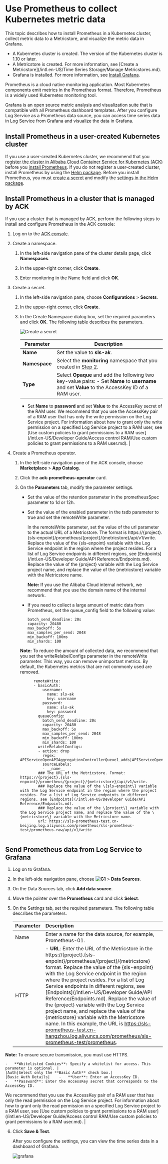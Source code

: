 # Use Prometheus to collect Kubernetes metric data

This topic describes how to install Prometheus in a Kubernetes cluster, collect metric data to a Metricstore, and visualize the metric data in Grafana.

-   A Kubernetes cluster is created. The version of the Kubernetes cluster is 1.10 or later.
-   A Metricstore is created. For more information, see [Create a Metricstore](/intl.en-US/Time Series Storage/Manage Metricstores.md).
-   Grafana is installed. For more information, see [Install Grafana](http://docs.grafana.org/installation/).

Prometheus is a cloud native monitoring application. Most Kubernetes components emit metrics in the Prometheus format. Therefore, Prometheus is a widely used Kubernetes monitoring tool.

Grafana is an open source metric analysis and visualization suite that is compatible with all Prometheus dashboard templates. After you configure Log Service as a Prometheus data source, you can access time series data in Log Service from Grafana and visualize the data in Grafana.

## Install Prometheus in a user-created Kubernetes cluster

If you use a user-created Kubernetes cluster, we recommend that you [register the cluster in Alibaba Cloud Container Service for Kubernetes \(ACK\)](https://help.aliyun.com/document_detail/155208.html) before you [install Prometheus](#section_10t_rym_hng). If you do not register a user-created cluster, install Prometheus by using the [Helm package](https://github.com/helm/charts/blob/master/stable/prometheus-operator). Before you install Prometheus, you must [create a secret](#step_61m_xab_8rs) and modify the [settings in the Helm package](https://github.com/helm/charts/blob/master/stable/prometheus-operator/values.yaml).

## Install Prometheus in a cluster that is managed by ACK

If you use a cluster that is managed by ACK, perform the following steps to install and configure Prometheus in the ACK console:

1.  Log on to the [ACK console](https://cs.console.aliyun.com).

2.  Create a namespace.

    1.  In the left-side navigation pane of the cluster details page, click **Namespaces**.

    2.  In the upper-right corner, click **Create**.

    3.  Enter monitoring in the Name field and click **OK**.

3.  Create a secret.

    1.  In the left-side navigation pane, choose **Configurations** \> **Secrets**.

    2.  In the upper-right corner, click **Create**.

    3.  In the Create Namespace dialog box, set the required parameters and click **OK**. The following table describes the parameters.

        ![Create a secret](https://static-aliyun-doc.oss-accelerate.aliyuncs.com/assets/img/en-US/0839751261/p128239.png)

        |Parameter|Description|
        |---------|-----------|
        |**Name**|Set the value to **sls-ak**.|
        |**Namespace**|Select the **monitoring** namespace that you created in [Step 2](#step_321_yuw_7pi).|
        |**Type**|Select **Opaque** and add the following two key-value pairs:         -   Set **Name** to **username** and set **Value** to the AccessKey ID of a RAM user.
        -   Set **Name** to **password** and set **Value** to the AccessKey secret of the RAM user.
We recommend that you use the AccessKey pair of a RAM user that has only the write permission on the Log Service project. For information about how to grant only the write permission on a specified Log Service project to a RAM user, see [Use custom policies to grant permissions to a RAM user](/intl.en-US/Developer Guide/Access control RAM/Use custom policies to grant permissions to a RAM user.md). |

4.  Create a Prometheus operator.

    1.  In the left-side navigation pane of the ACK console, choose **Marketplace** \> **App Catalog**.

    2.  Click the **ack-prometheus-operator** card.

    3.  On the **Parameters** tab, modify the parameter settings.

        -   Set the value of the retention parameter in the prometheusSpec parameter to 1d or 12h.
        -   Set the value of the enabled parameter in the tsdb parameter to true and set the remoteWrite parameter.

            In the remoteWrite parameter, set the value of the url parameter to the actual URL of a Metricstore. The format is https://\{project\}.\{sls-enpoint\}/prometheus/\{project\}/\{metricstore\}/api/v1/write. Replace the value of the \{sls-enpoint\} variable with the Log Service endpoint in the region where the project resides. For a list of Log Service endpoints in different regions, see [Endpoints](/intl.en-US/Developer Guide/API Reference/Endpoints.md). Replace the value of the \{project\} variable with the Log Service project name, and replace the value of the \{metricstore\} variable with the Metricstore name.

            **Note:** If you use the Alibaba Cloud internal network, we recommend that you use the domain name of the internal network.

        -   If you need to collect a large amount of metric data from Prometheus, set the queue\_config field to the following value:

            ```
            batch_send_deadline: 20s
            capacity: 20480
            max_backoff: 5s
            max_samples_per_send: 2048
            min_backoff: 100ms
            min_shards: 100
            ```

        **Note:** To reduce the amount of collected data, we recommend that you set the writeRelabelConfigs parameter in the remoteWrite parameter. This way, you can remove unimportant metrics. By default, the Kubernetes metrics that are not commonly used are removed.

        ```
              remoteWrite:
              - basicAuth:
                  username:
                    name: sls-ak
                    key: username
                  password:
                    name: sls-ak
                    key: password
                queueConfig:
                  batch_send_deadline: 20s
                  capacity: 20480
                  max_backoff: 5s
                  max_samples_per_send: 2048
                  min_backoff: 100ms
                  min_shards: 100
                writeRelabelConfigs:
                - action: drop
                  regex: APIServiceOpenAPIAggregationControllerQueue1_adds|APIServiceOpenAPIAggregationControllerQueue1_depth|APIServiceOpenAPIAggregationControllerQueue1_queue_latency|APIServiceOpenAPIAggregationControllerQueue1_queue_latency_count|APIServiceOpenAPIAggregationControllerQueue1_queue_latency_sum|APIServiceOpenAPIAggregationControllerQueue1_retries|APIServiceOpenAPIAggregationControllerQueue1_work_duration|APIServiceOpenAPIAggregationControllerQueue1_work_duration_count|APIServiceOpenAPIAggregationControllerQueue1_work_duration_sum|APIServiceRegistrationController_adds|APIServiceRegistrationController_depth|APIServiceRegistrationController_queue_latency|APIServiceRegistrationController_queue_latency_count|APIServiceRegistrationController_queue_latency_sum|APIServiceRegistrationController_retries|APIServiceRegistrationController_work_duration|APIServiceRegistrationController_work_duration_count|APIServiceRegistrationController_work_duration_sum|AvailableConditionController_adds|AvailableConditionController_depth|AvailableConditionController_queue_latency|AvailableConditionController_queue_latency_count|AvailableConditionController_queue_latency_sum|AvailableConditionController_retries|AvailableConditionController_work_duration|AvailableConditionController_work_duration_count|AvailableConditionController_work_duration_sum|DiscoveryController_adds|DiscoveryController_depth|DiscoveryController_queue_latency|DiscoveryController_queue_latency_count|DiscoveryController_queue_latency_sum|DiscoveryController_retries|DiscoveryController_work_duration|DiscoveryController_work_duration_count|DiscoveryController_work_duration_sum|admission_quota_controller_adds|admission_quota_controller_depth|admission_quota_controller_queue_latency|admission_quota_controller_queue_latency_count|admission_quota_controller_queue_latency_sum|admission_quota_controller_work_duration|admission_quota_controller_work_duration_count|admission_quota_controller_work_duration_sum|alertmanager_alerts|alertmanager_alerts_invalid_total|alertmanager_alerts_received_total|alertmanager_build_info|alertmanager_cluster_failed_peers|alertmanager_cluster_health_score|alertmanager_cluster_members|alertmanager_cluster_messages_pruned_total|alertmanager_cluster_messages_queued|alertmanager_cluster_messages_received_size_total|alertmanager_cluster_messages_received_total|alertmanager_cluster_messages_sent_size_total|alertmanager_cluster_messages_sent_total|alertmanager_cluster_peers_joined_total|alertmanager_cluster_peers_left_total|alertmanager_cluster_peers_update_total|alertmanager_cluster_reconnections_failed_total|alertmanager_cluster_reconnections_total|alertmanager_cluster_refresh_join_failed_total|alertmanager_cluster_refresh_join_total|alertmanager_config_hash|alertmanager_config_last_reload_success_timestamp_seconds|alertmanager_config_last_reload_successful|alertmanager_http_request_duration_seconds_bucket|alertmanager_http_request_duration_seconds_count|alertmanager_http_request_duration_seconds_sum|alertmanager_http_response_size_bytes_bucket|alertmanager_http_response_size_bytes_count|alertmanager_http_response_size_bytes_sum|alertmanager_nflog_gc_duration_seconds|alertmanager_nflog_gc_duration_seconds_count|alertmanager_nflog_gc_duration_seconds_sum|alertmanager_nflog_gossip_messages_propagated_total|alertmanager_nflog_queries_total|alertmanager_nflog_query_duration_seconds_bucket|alertmanager_nflog_query_duration_seconds_count|alertmanager_nflog_query_duration_seconds_sum|alertmanager_nflog_query_errors_total|alertmanager_nflog_snapshot_duration_seconds|alertmanager_nflog_snapshot_duration_seconds_count|alertmanager_nflog_snapshot_duration_seconds_sum|alertmanager_nflog_snapshot_size_bytes|alertmanager_notification_latency_seconds_bucket|alertmanager_notification_latency_seconds_count|alertmanager_notification_latency_seconds_sum|alertmanager_notifications_failed_total|alertmanager_notifications_total|alertmanager_oversize_gossip_message_duration_seconds_bucket|alertmanager_oversize_gossip_message_duration_seconds_count|alertmanager_oversize_gossip_message_duration_seconds_sum|alertmanager_oversized_gossip_message_dropped_total|alertmanager_oversized_gossip_message_failure_total|alertmanager_oversized_gossip_message_sent_total|alertmanager_peer_position|alertmanager_silences|alertmanager_silences_gc_duration_seconds|alertmanager_silences_gc_duration_seconds_count|alertmanager_silences_gc_duration_seconds_sum|alertmanager_silences_gossip_messages_propagated_total|alertmanager_silences_queries_total|alertmanager_silences_query_duration_seconds_bucket|alertmanager_silences_query_duration_seconds_count|alertmanager_silences_query_duration_seconds_sum|alertmanager_silences_query_errors_total|alertmanager_silences_snapshot_duration_seconds|alertmanager_silences_snapshot_duration_seconds_count|alertmanager_silences_snapshot_duration_seconds_sum|alertmanager_silences_snapshot_size_bytes|apiserver_admission_controller_admission_latencies_seconds_bucket|apiserver_admission_controller_admission_latencies_seconds_count|apiserver_admission_controller_admission_latencies_seconds_sum|apiserver_admission_step_admission_latencies_seconds_bucket|apiserver_admission_step_admission_latencies_seconds_count|apiserver_admission_step_admission_latencies_seconds_sum|apiserver_admission_step_admission_latencies_seconds_summary|apiserver_admission_step_admission_latencies_seconds_summary_count|apiserver_admission_step_admission_latencies_seconds_summary_sum|apiserver_admission_webhook_admission_latencies_seconds_bucket|apiserver_admission_webhook_admission_latencies_seconds_count|apiserver_admission_webhook_admission_latencies_seconds_sum|apiserver_audit_event_total|apiserver_audit_level_total|apiserver_client_certificate_expiration_seconds_bucket|apiserver_client_certificate_expiration_seconds_count|apiserver_client_certificate_expiration_seconds_sum|apiserver_current_inflight_requests|apiserver_registered_watchers|apiserver_request_latencies_bucket|apiserver_request_latencies_count|apiserver_request_latencies_sum|apiserver_request_latencies_summary_count|apiserver_request_latencies_summary_sum|apiserver_response_sizes_bucket|apiserver_response_sizes_count|apiserver_response_sizes_sum|apiserver_storage_data_key_generation_failures_total|apiserver_storage_data_key_generation_latencies_microseconds_bucket|apiserver_storage_data_key_generation_latencies_microseconds_count|apiserver_storage_data_key_generation_latencies_microseconds_sum|apiserver_storage_envelope_transformation_cache_misses_total|authenticated_user_requests|autoregister_adds|autoregister_depth|autoregister_queue_latency|autoregister_queue_latency_count|autoregister_queue_latency_sum|autoregister_retries|autoregister_work_duration|autoregister_work_duration_count|autoregister_work_duration_sum|cadvisor_version_info|container_cpu_cfs_periods_total|container_cpu_load_average_10s|container_cpu_system_seconds_total|container_cpu_user_seconds_total|container_fs_inodes_free|container_fs_inodes_total|container_fs_io_current|container_fs_io_time_seconds_total|container_fs_io_time_weighted_seconds_total|container_fs_reads_merged_total|container_fs_reads_total|container_fs_sector_reads_total|container_fs_sector_writes_total|container_fs_writes_merged_total|container_fs_writes_total|container_last_seen|container_memory_cache|container_memory_failcnt|container_memory_failures_total|container_memory_mapped_file|container_memory_max_usage_bytes|container_memory_swap|container_network_receive_errors_total|container_network_receive_packets_dropped_total|container_network_receive_packets_total|container_network_transmit_errors_total|container_network_transmit_packets_dropped_total|container_scrape_error|container_spec_cpu_period|container_spec_cpu_shares|container_spec_memory_reservation_limit_bytes|container_spec_memory_swap_limit_bytes|container_start_time_seconds|container_tasks_state|coredns_autopath_success_count_total|coredns_forward_request_count_total|coredns_forward_request_duration_seconds_bucket|coredns_forward_request_duration_seconds_count|coredns_forward_request_duration_seconds_sum|coredns_forward_response_rcode_count_total|coredns_forward_sockets_open|coredns_plugin_enabled|coredns_proxy_request_count_total|coredns_proxy_request_duration_seconds_bucket|coredns_proxy_request_duration_seconds_count|coredns_proxy_request_duration_seconds_sum|crdEstablishing_adds|crdEstablishing_depth|crdEstablishing_queue_latency_count|crdEstablishing_queue_latency_sum|crdEstablishing_retries|crdEstablishing_work_duration_count|crdEstablishing_work_duration_sum|etcd_helper_cache_entry_count|etcd_helper_cache_hit_count|etcd_helper_cache_miss_count|etcd_object_counts|etcd_request_cache_add_latencies_summary_count|etcd_request_cache_add_latencies_summary_sum|etcd_request_cache_get_latencies_summary_count|etcd_request_cache_get_latencies_summary_sum|get_token_count|get_token_fail_count|go_memstats_heap_released_bytes_total|grafana_alerting_active_alerts|grafana_alerting_execution_time_milliseconds_count|grafana_alerting_execution_time_milliseconds_sum|grafana_api_admin_user_created_total|grafana_api_dashboard_get_milliseconds_count|grafana_api_dashboard_get_milliseconds_sum|grafana_api_dashboard_save_milliseconds_count|grafana_api_dashboard_save_milliseconds_sum|grafana_api_dashboard_search_milliseconds_count|grafana_api_dashboard_search_milliseconds_sum|grafana_api_dashboard_snapshot_create_total|grafana_api_dashboard_snapshot_external_total|grafana_api_dashboard_snapshot_get_total|grafana_api_dataproxy_request_all_milliseconds_count|grafana_api_dataproxy_request_all_milliseconds_sum|grafana_api_login_oauth_total|grafana_api_login_post_total|grafana_api_models_dashboard_insert_total|grafana_api_org_create_total|grafana_api_response_status_total|grafana_api_user_signup_completed_total|grafana_api_user_signup_invite_total|grafana_api_user_signup_started_total|grafana_aws_cloudwatch_get_metric_data_total|grafana_aws_cloudwatch_get_metric_statistics_total|grafana_aws_cloudwatch_list_metrics_total|grafana_build_info|grafana_db_datasource_query_by_id_total|grafana_info|grafana_instance_start_total|grafana_page_response_status_total|grafana_proxy_response_status_total|grafana_stat_active_users|grafana_stat_total_orgs|grafana_stat_total_playlists|grafana_stat_total_users|grafana_stat_totals_dashboard|grpc_client_handled_total|grpc_client_msg_received_total|grpc_client_msg_sent_total|grpc_client_started_total|http_request_duration_microseconds|http_request_duration_microseconds_count|http_request_duration_microseconds_sum|http_request_duration_milliseconds_count|http_request_duration_milliseconds_sum|http_request_size_bytes|http_request_size_bytes_count|http_request_size_bytes_sum|http_request_total|http_requests_total|http_response_size_bytes|http_response_size_bytes_count|http_response_size_bytes_sum|kube_configmap_created|kube_configmap_info|kube_configmap_metadata_resource_version|kube_daemonset_labels|kube_daemonset_metadata_generation|kube_daemonset_status_current_number_scheduled|kube_daemonset_status_number_available|kube_daemonset_status_number_misscheduled|kube_daemonset_status_number_unavailable|kube_daemonset_updated_number_scheduled|kube_deployment_labels|kube_deployment_spec_paused|kube_deployment_spec_strategy_rollingupdate_max_surge|kube_endpoint_address_available|kube_endpoint_address_not_ready|kube_endpoint_created|kube_endpoint_info|kube_endpoint_labels|kube_ingress_created|kube_ingress_info|kube_ingress_labels|kube_ingress_metadata_resource_version|kube_job_complete|kube_job_created|kube_job_info|kube_job_labels|kube_job_owner|kube_job_spec_completions|kube_job_spec_parallelism|kube_job_status_active|kube_job_status_completion_time|kube_job_status_failed|kube_job_status_start_time|kube_job_status_succeeded|kube_namespace_annotations|kube_namespace_created|kube_namespace_labels|kube_namespace_status_phase|kube_node_created|kube_node_status_allocatable|kube_node_status_capacity|kube_node_status_capacity_pods|kube_pod_completion_time|kube_pod_container_resource_requests|kube_pod_container_status_last_terminated_reason|kube_pod_container_status_ready|kube_pod_container_status_terminated_reason|kube_pod_container_status_waiting_reason|kube_pod_created|kube_pod_start_time|kube_pod_status_ready|kube_pod_status_scheduled|kube_pod_status_scheduled_time|kube_replicaset_created|kube_replicaset_labels|kube_replicaset_metadata_generation|kube_replicaset_owner|kube_replicaset_spec_replicas|kube_replicaset_status_fully_labeled_replicas|kube_replicaset_status_observed_generation|kube_replicaset_status_ready_replicas|kube_replicaset_status_replicas|kube_secret_created|kube_secret_info|kube_secret_labels|kube_secret_metadata_resource_version|kube_secret_type|kube_service_created|kube_service_labels|kube_service_spec_type|kube_service_status_load_balancer_ingress|kube_statefulset_created|kube_statefulset_labels|kube_statefulset_metadata_generation|kube_statefulset_replicas|kube_statefulset_status_current_revision|kube_statefulset_status_observed_generation|kube_statefulset_status_replicas|kube_statefulset_status_replicas_current|kube_statefulset_status_replicas_ready|kube_statefulset_status_replicas_updated|kube_statefulset_status_update_revision|kubelet_certificate_manager_client_expiration_seconds|kubelet_cgroup_manager_latency_microseconds|kubelet_cgroup_manager_latency_microseconds_count|kubelet_cgroup_manager_latency_microseconds_sum|kubelet_containers_per_pod_count|kubelet_containers_per_pod_count_count|kubelet_containers_per_pod_count_sum|kubelet_docker_operations|kubelet_docker_operations_errors|kubelet_docker_operations_latency_microseconds|kubelet_docker_operations_latency_microseconds_count|kubelet_docker_operations_latency_microseconds_sum|kubelet_docker_operations_timeout|kubelet_eviction_stats_age_microseconds_count|kubelet_eviction_stats_age_microseconds_sum|kubelet_network_plugin_operations_latency_microseconds|kubelet_network_plugin_operations_latency_microseconds_count|kubelet_network_plugin_operations_latency_microseconds_sum|kubelet_node_config_error|kubelet_pleg_relist_interval_microseconds|kubelet_pleg_relist_interval_microseconds_count|kubelet_pleg_relist_interval_microseconds_sum|kubelet_pleg_relist_latency_microseconds|kubelet_pleg_relist_latency_microseconds_count|kubelet_pleg_relist_latency_microseconds_sum|kubelet_pod_start_latency_microseconds|kubelet_pod_start_latency_microseconds_count|kubelet_pod_start_latency_microseconds_sum|kubelet_pod_worker_latency_microseconds|kubelet_pod_worker_latency_microseconds_count|kubelet_pod_worker_latency_microseconds_sum|kubelet_pod_worker_start_latency_microseconds|kubelet_pod_worker_start_latency_microseconds_count|kubelet_pod_worker_start_latency_microseconds_sum|kubelet_running_container_count|kubelet_running_pod_count|kubelet_runtime_operations|kubelet_runtime_operations_errors|kubelet_runtime_operations_latency_microseconds|kubelet_runtime_operations_latency_microseconds_count|kubelet_runtime_operations_latency_microseconds_sum|kubernetes_build_info|net_conntrack_dialer_conn_attempted_total|net_conntrack_dialer_conn_closed_total|net_conntrack_dialer_conn_established_total|net_conntrack_dialer_conn_failed_total|net_conntrack_listener_conn_accepted_total|net_conntrack_listener_conn_closed_total|nginx_ingress_controller_leader_election_status|nginx_ingress_controller_ssl_expire_time_seconds|prometheus_api_remote_read_queries|prometheus_build_info|prometheus_config_last_reload_success_timestamp_seconds|prometheus_config_last_reload_successful|prometheus_engine_queries|prometheus_engine_queries_concurrent_max|prometheus_engine_query_duration_seconds|prometheus_engine_query_duration_seconds_count|prometheus_engine_query_duration_seconds_sum|prometheus_http_request_duration_seconds_bucket|prometheus_http_request_duration_seconds_count|prometheus_http_request_duration_seconds_sum|prometheus_http_response_size_bytes_bucket|prometheus_http_response_size_bytes_count|prometheus_http_response_size_bytes_sum|prometheus_notifications_alertmanagers_discovered|prometheus_notifications_dropped_total|prometheus_notifications_errors_total|prometheus_notifications_latency_seconds|prometheus_notifications_latency_seconds_count|prometheus_notifications_latency_seconds_sum|prometheus_notifications_queue_capacity|prometheus_notifications_queue_length|prometheus_notifications_sent_total|prometheus_operator_node_address_lookup_errors_total|prometheus_operator_reconcile_errors_total|prometheus_operator_spec_replicas|prometheus_operator_triggered_total|prometheus_remote_storage_dropped_samples_total|prometheus_remote_storage_enqueue_retries_total|prometheus_remote_storage_failed_samples_total|prometheus_remote_storage_highest_timestamp_in_seconds|prometheus_remote_storage_pending_samples|prometheus_remote_storage_queue_highest_sent_timestamp_seconds|prometheus_remote_storage_remote_read_queries|prometheus_remote_storage_retried_samples_total|prometheus_remote_storage_samples_in_total|prometheus_remote_storage_sent_batch_duration_seconds_bucket|prometheus_remote_storage_sent_batch_duration_seconds_count|prometheus_remote_storage_sent_batch_duration_seconds_sum|prometheus_remote_storage_shard_capacity|prometheus_remote_storage_shards|prometheus_remote_storage_succeeded_samples_total|prometheus_rule_evaluation_duration_seconds|prometheus_rule_evaluation_duration_seconds_count|prometheus_rule_evaluation_duration_seconds_sum|prometheus_rule_evaluation_failures_total|prometheus_rule_evaluations_total|prometheus_rule_group_duration_seconds|prometheus_rule_group_duration_seconds_count|prometheus_rule_group_duration_seconds_sum|prometheus_rule_group_interval_seconds|prometheus_rule_group_iterations_missed_total|prometheus_rule_group_iterations_total|prometheus_rule_group_last_duration_seconds|prometheus_rule_group_last_evaluation_timestamp_seconds|prometheus_rule_group_rules|prometheus_sd_consul_rpc_duration_seconds_count|prometheus_sd_consul_rpc_duration_seconds_sum|prometheus_sd_consul_rpc_failures_total|prometheus_sd_discovered_targets|prometheus_sd_dns_lookup_failures_total|prometheus_sd_dns_lookups_total|prometheus_sd_file_read_errors_total|prometheus_sd_file_scan_duration_seconds_count|prometheus_sd_file_scan_duration_seconds_sum|prometheus_sd_kubernetes_cache_last_resource_version|prometheus_sd_kubernetes_cache_list_duration_seconds_count|prometheus_sd_kubernetes_cache_list_duration_seconds_sum|prometheus_sd_kubernetes_cache_list_items_count|prometheus_sd_kubernetes_cache_list_items_sum|prometheus_sd_kubernetes_cache_list_total|prometheus_sd_kubernetes_cache_short_watches_total|prometheus_sd_kubernetes_cache_watch_duration_seconds_count|prometheus_sd_kubernetes_cache_watch_duration_seconds_sum|prometheus_sd_kubernetes_cache_watch_events_count|prometheus_sd_kubernetes_cache_watch_events_sum|prometheus_sd_kubernetes_cache_watches_total|prometheus_sd_kubernetes_events_total|prometheus_sd_kubernetes_http_request_duration_seconds_count|prometheus_sd_kubernetes_http_request_duration_seconds_sum|prometheus_sd_kubernetes_http_request_total|prometheus_sd_kubernetes_workqueue_depth|prometheus_sd_kubernetes_workqueue_items_total|prometheus_sd_kubernetes_workqueue_latency_seconds_count|prometheus_sd_kubernetes_workqueue_latency_seconds_sum|prometheus_sd_kubernetes_workqueue_longest_running_processor_seconds|prometheus_sd_kubernetes_workqueue_unfinished_work_seconds|prometheus_sd_kubernetes_workqueue_work_duration_seconds_count|prometheus_sd_kubernetes_workqueue_work_duration_seconds_sum|prometheus_sd_received_updates_total|prometheus_sd_updates_total|prometheus_target_interval_length_seconds|prometheus_target_interval_length_seconds_count|prometheus_target_interval_length_seconds_sum|prometheus_target_scrape_pool_reloads_failed_total|prometheus_target_scrape_pool_reloads_total|prometheus_target_scrape_pool_sync_total|prometheus_target_scrape_pools_failed_total|prometheus_target_scrape_pools_total|prometheus_target_scrapes_cache_flush_forced_total|prometheus_target_scrapes_exceeded_sample_limit_total|prometheus_target_scrapes_sample_duplicate_timestamp_total|prometheus_target_scrapes_sample_out_of_bounds_total|prometheus_target_scrapes_sample_out_of_order_total|prometheus_target_sync_length_seconds|prometheus_target_sync_length_seconds_count|prometheus_target_sync_length_seconds_sum|prometheus_template_text_expansion_failures_total|prometheus_template_text_expansions_total|prometheus_treecache_watcher_goroutines|prometheus_treecache_zookeeper_failures_total|prometheus_tsdb_blocks_loaded|prometheus_tsdb_checkpoint_creations_failed_total|prometheus_tsdb_checkpoint_creations_total|prometheus_tsdb_checkpoint_deletions_failed_total|prometheus_tsdb_checkpoint_deletions_total|prometheus_tsdb_compaction_chunk_range_seconds_bucket|prometheus_tsdb_compaction_chunk_range_seconds_count|prometheus_tsdb_compaction_chunk_range_seconds_sum|prometheus_tsdb_compaction_chunk_samples_bucket|prometheus_tsdb_compaction_chunk_samples_count|prometheus_tsdb_compaction_chunk_samples_sum|prometheus_tsdb_compaction_chunk_size_bytes_bucket|prometheus_tsdb_compaction_chunk_size_bytes_count|prometheus_tsdb_compaction_chunk_size_bytes_sum|prometheus_tsdb_compaction_duration_seconds_bucket|prometheus_tsdb_compaction_duration_seconds_count|prometheus_tsdb_compaction_duration_seconds_sum|prometheus_tsdb_compaction_populating_block|prometheus_tsdb_compactions_failed_total|prometheus_tsdb_compactions_total|prometheus_tsdb_compactions_triggered_total|prometheus_tsdb_head_active_appenders|prometheus_tsdb_head_chunks|prometheus_tsdb_head_chunks_created_total|prometheus_tsdb_head_chunks_removed_total|prometheus_tsdb_head_gc_duration_seconds_count|prometheus_tsdb_head_gc_duration_seconds_sum|prometheus_tsdb_head_max_time|prometheus_tsdb_head_max_time_seconds|prometheus_tsdb_head_min_time|prometheus_tsdb_head_min_time_seconds|prometheus_tsdb_head_samples_appended_total|prometheus_tsdb_head_series|prometheus_tsdb_head_series_created_total|prometheus_tsdb_head_series_not_found_total|prometheus_tsdb_head_series_removed_total|prometheus_tsdb_head_truncations_failed_total|prometheus_tsdb_head_truncations_total|prometheus_tsdb_lowest_timestamp|prometheus_tsdb_lowest_timestamp_seconds|prometheus_tsdb_reloads_failures_total|prometheus_tsdb_reloads_total|prometheus_tsdb_size_retentions_total|prometheus_tsdb_storage_blocks_bytes|prometheus_tsdb_symbol_table_size_bytes|prometheus_tsdb_time_retentions_total|prometheus_tsdb_tombstone_cleanup_seconds_bucket|prometheus_tsdb_tombstone_cleanup_seconds_count|prometheus_tsdb_tombstone_cleanup_seconds_sum|prometheus_tsdb_vertical_compactions_total|prometheus_tsdb_wal_completed_pages_total|prometheus_tsdb_wal_corruptions_total|prometheus_tsdb_wal_fsync_duration_seconds_count|prometheus_tsdb_wal_fsync_duration_seconds_sum|prometheus_tsdb_wal_page_flushes_total|prometheus_tsdb_wal_truncate_duration_seconds_count|prometheus_tsdb_wal_truncate_duration_seconds_sum|prometheus_tsdb_wal_truncations_failed_total|prometheus_tsdb_wal_truncations_total|prometheus_wal_watcher_current_segment|prometheus_wal_watcher_record_decode_failures_total|prometheus_wal_watcher_records_read_total|prometheus_wal_watcher_samples_sent_pre_tailing_total|reflector_items_per_list_count|reflector_items_per_list_sum|reflector_items_per_watch|reflector_items_per_watch_count|reflector_items_per_watch_sum|reflector_last_resource_version|reflector_list_duration_seconds_count|reflector_list_duration_seconds_sum|reflector_lists_total|reflector_short_watches_total|reflector_watch_duration_seconds|reflector_watch_duration_seconds_count|reflector_watch_duration_seconds_sum|reflector_watches_total|rest_client_request_latency_seconds_bucket|rest_client_request_latency_seconds_count|rest_client_request_latency_seconds_sum|ssh_tunnel_open_count|ssh_tunnel_open_fail_count|storage_operation_duration_seconds_bucket|storage_operation_duration_seconds_count|storage_operation_duration_seconds_sum|storage_operation_errors_total|volume_manager_total_volumesapiserver_current_inflight_requests
                  sourceLabels:
                  - __name__
                ### The URL of the Metricstore. Format: https://{project}.{sls-enpoint}/prometheus/{project}/{metricstore}/api/v1/write.
                ### Replace the value of the \{sls-enpoint\} variable with the Log Service endpoint in the region where the project resides. For a list of Log Service endpoints in different regions, see [Endpoints](/intl.en-US/Developer Guide/API Reference/Endpoints.md).
                ### Replace the value of the \{project\} variable with the Log Service project name, and replace the value of the \{metricstore\} variable with the Metricstore name.
                url: https://sls-prometheus-test.cn-beijing.log.aliyuncs.com/prometheus/sls-prometheus-test/prometheus-raw/api/v1/write
                                        
        ```


## Send Prometheus data from Log Service to Grafana

1.  Log on to Grafana.

2.  In the left-side navigation pane, choose **![G1](https://static-aliyun-doc.oss-accelerate.aliyuncs.com/assets/img/en-US/1222762061/p112522.png)** \> **Data Sources**.

3.  On the Data Sources tab, click **Add data source**.

4.  Move the pointer over the **Prometheus** card and click **Select**.

5.  On the Settings tab, set the required parameters. The following table describes the parameters.

    |Parameter|Description|
    |:--------|:----------|
    |Name|Enter a name for the data source, for example, Prometheus-01.|
    |HTTP|    -   **URL**: Enter the URL of the Metricstore in the https://\{project\}.\{sls-enpoint\}/prometheus/\{project\}/\{metricstore\} format. Replace the value of the \{sls-enpoint\} with the Log Service endpoint in the region where the project resides. For a list of Log Service endpoints in different regions, see [Endpoints](/intl.en-US/Developer Guide/API Reference/Endpoints.md). Replace the value of the \{project\} variable with the Log Service project name, and replace the value of the \{metricstore\} variable with the Metricstore name. In this example, the URL is https://sls-prometheus-test.cn-hangzhou.log.aliyuncs.com/prometheus/sls-prometheus-test/prometheus.

**Note:** To ensure secure transmission, you must use HTTPS.

    -   **Whitelisted Cookies**: Specify a whitelist for access. This parameter is optional. |
    |Auth|Select only the **Basic Auth** check box.|
    |Basic Auth Details|    -   **User**: Enter an AccessKey ID.
    -   **Password**: Enter the AccessKey secret that corresponds to the AccessKey ID.
We recommend that you use the AccessKey pair of a RAM user that has only the read permission on the Log Service project. For information about how to grant only the read permission on a specified Log Service project to a RAM user, see [Use custom policies to grant permissions to a RAM user](/intl.en-US/Developer Guide/Access control RAM/Use custom policies to grant permissions to a RAM user.md). |

6.  Click **Save & Test**.

    After you configure the settings, you can view the time series data in a dashboard of Grafana.

    ![grafana](https://static-aliyun-doc.oss-accelerate.aliyuncs.com/assets/img/en-US/0839751261/p128468.png)


